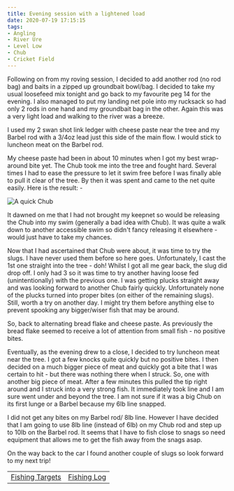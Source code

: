 ```yaml
---
title: Evening session with a lightened load
date: 2020-07-19 17:15:15
tags:
- Angling
- River Ure
- Level Low
- Chub
- Cricket Field
---
```

Following on from my roving session, I decided to add another rod (no rod bag) and baits in a zipped up groundbait bowl/bag. I decided to take my usual loosefeed mix tonight and go back to my favourite peg 14 for the evening. I also managed to put my landing net pole into my rucksack so had only 2 rods in one hand and my groundbait bag in the other. Again this was a very light load and walking to the river was a breeze.

I used my 2 swan shot link ledger with cheese paste near the tree and my Barbel rod with a 3/4oz lead just this side of the main flow. I would stick to luncheon meat on the Barbel rod.

My cheese paste had been in about 10 minutes when I got my best wrap-around bite yet. The Chub took me into the tree and fought hard. Several times I had to ease the pressure to let it swim free before I was finally able to pull it clear of the tree. By then it was spent and came to the net quite easily. Here is the result: -

![A quick Chub](/images/2020-07-19/SMT_20200719.jpg)

It dawned on me that I had not brought my keepnet so would be releasing the Chub into my swim (generally a bad idea with Chub). It was quite a walk down to another accessible swim so didn't fancy releasing it elsewhere - would just have to take my chances.

Now that I had ascertained that Chub were about, it was time to try the slugs. I have never used them before so here goes. Unfortunately, I cast the 1st one straight into the tree - doh! Whilst I got all me gear back, the slug did drop off. I only had 3 so it was time to try another having loose fed (unintentionally) with the previous one. I was getting plucks straight away and was looking forward to another Chub fairly quickly. Unfortunately none of the plucks turned into proper bites (on either of the remaining slugs). Still, worth a try on another day. I might try them before anything else to prevent spooking any bigger/wiser fish that may be around.

So, back to alternating bread flake and cheese paste. As previously the bread flake seemed to receive a lot of attention from small fish - no positive bites. 

Eventually, as the evening drew to a close, I decided to try luncheon meat near the tree. I got a few knocks quite quickly but no positive bites. I then decided on a much bigger piece of meat and quickly got a bite that I was certain to hit - but there was nothing there when I struck. So, one with another big piece of meat. After a few minutes this pulled the tip right around and I struck into a very strong fish. It immediately took line and I am sure went under and beyond the tree. I am not sure if it was a big Chub on its first lunge or a Barbel because my 6lb line snapped.

I did not get any bites on my Barbel rod/ 8lb line. However I have decided that I am going to use 8lb line (instead of 6lb) on my Chub rod and step up to 10lb on the Barbel rod. It seems that I have to fish close to snags so need equipment that allows me to get the fish away from the snags asap.

On the way back to the car I found another couple of slugs so look forward to my next trip!

|||
|---------|------|
|<a href="/2020/07/Fishing-Targets/">Fishing Targets</a>|<a href="/2020/08/Fishing-Log/">Fishing Log</a>|
